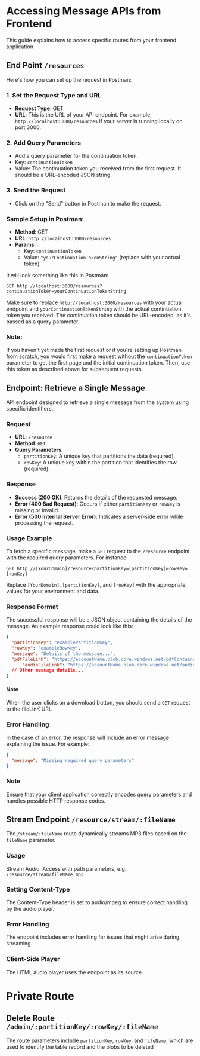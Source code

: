 # Accessing Message APIs from Frontend

This guide explains how to access specific routes from your frontend application

## End Point  `/resources`

Here's how you can set up the request in Postman:

### 1. Set the Request Type and URL

- **Request Type**: GET
- **URL**: This is the URL of your API endpoint. For example, `http://localhost:3000/resources` if your server is running locally on port 3000.

### 2. Add Query Parameters

- Add a query parameter for the continuation token. 
- Key: `continuationToken`
- Value: The continuation token you received from the first request. It should be a URL-encoded JSON string.

### 3. Send the Request

- Click on the "Send" button in Postman to make the request.

### Sample Setup in Postman:

- **Method**: GET
- **URL**: `http://localhost:3000/resources`
- **Params**:
   - Key: `continuationToken`
   - Value: `"yourContinuationTokenString"` (replace with your actual token)

It will look something like this in Postman:

```
GET http://localhost:3000/resources?continuationToken=yourContinuationTokenString
```

Make sure to replace `http://localhost:3000/resources` with your actual endpoint and `yourContinuationTokenString` with the actual continuation token you received. The continuation token should be URL-encoded, as it's passed as a query parameter.

### Note:

If you haven't yet made the first request or if you're setting up Postman from scratch, you would first make a request without the `continuationToken` parameter to get the first page and the initial continuation token. Then, use this token as described above for subsequent requests.


## Endpoint: Retrieve a Single Message
API endpoint designed to retrieve a single message from the system using specific identifiers.

### Request

- **URL**: `/resource`
- **Method**: `GET`
- **Query Parameters**:
  - `partitionKey`: A unique key that partitions the data (required).
  - `rowKey`: A unique key within the partition that identifies the row (required).

### Response

- **Success (200 OK)**: Returns the details of the requested message.
- **Error (400 Bad Request)**: Occurs if either `partitionKey` or `rowKey` is missing or invalid.
- **Error (500 Internal Server Error)**: Indicates a server-side error while processing the request.

### Usage Example

To fetch a specific message, make a `GET` request to the `/resource` endpoint with the required query parameters. For instance:

```
GET http://[YourDomain]/resource?partitionKey=[partitionKey]&rowKey=[rowKey]
```

Replace `[YourDomain]`, `[partitionKey]`, and `[rowKey]` with the appropriate values for your environment and data.

### Response Format

The successful response will be a JSON object containing the details of the message. An example response could look like this:

```json
{
  "partitionKey": "examplePartitionKey",
  "rowKey": "exampleRowKey",
  "message": "Details of the message...",
  "pdfFileLink": "https://accountName.blob.core.windows.net/pdfContainerName/fileName",
      "audioFileLink": "https://accountName.blob.core.windows.net/audioContainerName/fileName"
  // Other message details...
}
```
#### Note
When the user clicks on a download button, you should send a `GET` request to the fileLinK URL

### Error Handling

In the case of an error, the response will include an error message explaining the issue. For example:

```json
{
  "message": "Missing required query parameters"
}
```

### Note

Ensure that your client application correctly encodes query parameters and handles possible HTTP response codes.


## Stream Endpoint `/resource/stream/:fileName`
The `/stream/:fileName` route dynamically streams MP3 files based on the `fileName` parameter.

### Usage 
Stream Audio: Access with path parameters, e.g., `/resource/stream/fileName.mp3`

### Setting Content-Type

The Content-Type header is set to audio/mpeg to ensure correct handling by the audio player.

### Error Handling

The endpoint includes error handling for issues that might arise during streaming.

### Client-Side Player

The HTML audio player uses the endpoint as its source.

# Private Route 

## Delete Route `/admin/:partitionKey/:rowKey/:fileName`

The route parameters include `partitionKey`, `rowKey`, and `fileName`, which are used to identify the table record and the blobs to be deleted
